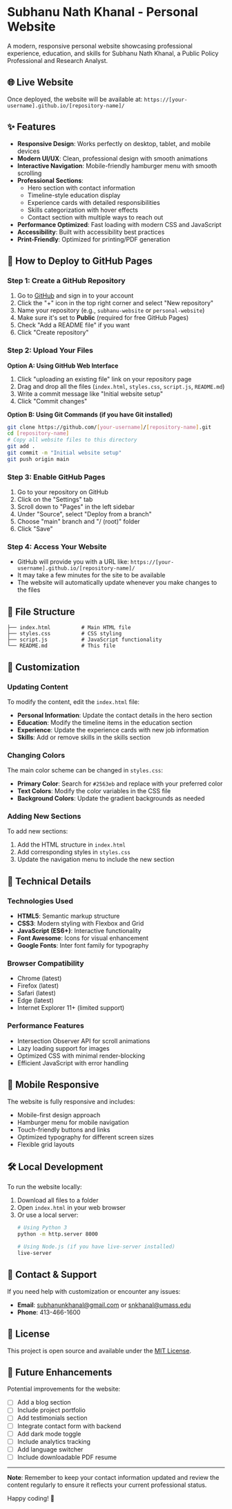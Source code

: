# Subhanu Nath Khanal - Personal Website

A modern, responsive personal website showcasing professional experience, education, and skills for Subhanu Nath Khanal, a Public Policy Professional and Research Analyst.

## 🌐 Live Website

Once deployed, the website will be available at: `https://[your-username].github.io/[repository-name]/`

## ✨ Features

- **Responsive Design**: Works perfectly on desktop, tablet, and mobile devices
- **Modern UI/UX**: Clean, professional design with smooth animations
- **Interactive Navigation**: Mobile-friendly hamburger menu with smooth scrolling
- **Professional Sections**: 
  - Hero section with contact information
  - Timeline-style education display
  - Experience cards with detailed responsibilities
  - Skills categorization with hover effects
  - Contact section with multiple ways to reach out
- **Performance Optimized**: Fast loading with modern CSS and JavaScript
- **Accessibility**: Built with accessibility best practices
- **Print-Friendly**: Optimized for printing/PDF generation

## 🚀 How to Deploy to GitHub Pages

### Step 1: Create a GitHub Repository

1. Go to [GitHub](https://github.com) and sign in to your account
2. Click the "+" icon in the top right corner and select "New repository"
3. Name your repository (e.g., `subhanu-website` or `personal-website`)
4. Make sure it's set to **Public** (required for free GitHub Pages)
5. Check "Add a README file" if you want
6. Click "Create repository"

### Step 2: Upload Your Files

**Option A: Using GitHub Web Interface**
1. Click "uploading an existing file" link on your repository page
2. Drag and drop all the files (`index.html`, `styles.css`, `script.js`, `README.md`)
3. Write a commit message like "Initial website setup"
4. Click "Commit changes"

**Option B: Using Git Commands (if you have Git installed)**
```bash
git clone https://github.com/[your-username]/[repository-name].git
cd [repository-name]
# Copy all website files to this directory
git add .
git commit -m "Initial website setup"
git push origin main
```

### Step 3: Enable GitHub Pages

1. Go to your repository on GitHub
2. Click on the "Settings" tab
3. Scroll down to "Pages" in the left sidebar
4. Under "Source", select "Deploy from a branch"
5. Choose "main" branch and "/ (root)" folder
6. Click "Save"

### Step 4: Access Your Website

- GitHub will provide you with a URL like: `https://[your-username].github.io/[repository-name]/`
- It may take a few minutes for the site to be available
- The website will automatically update whenever you make changes to the files

## 📁 File Structure

```
├── index.html          # Main HTML file
├── styles.css          # CSS styling
├── script.js           # JavaScript functionality
└── README.md           # This file
```

## 🎨 Customization

### Updating Content

To modify the content, edit the `index.html` file:

- **Personal Information**: Update the contact details in the hero section
- **Education**: Modify the timeline items in the education section
- **Experience**: Update the experience cards with new job information
- **Skills**: Add or remove skills in the skills section

### Changing Colors

The main color scheme can be changed in `styles.css`:

- **Primary Color**: Search for `#2563eb` and replace with your preferred color
- **Text Colors**: Modify the color variables in the CSS file
- **Background Colors**: Update the gradient backgrounds as needed

### Adding New Sections

To add new sections:

1. Add the HTML structure in `index.html`
2. Add corresponding styles in `styles.css`
3. Update the navigation menu to include the new section

## 🔧 Technical Details

### Technologies Used

- **HTML5**: Semantic markup structure
- **CSS3**: Modern styling with Flexbox and Grid
- **JavaScript (ES6+)**: Interactive functionality
- **Font Awesome**: Icons for visual enhancement
- **Google Fonts**: Inter font family for typography

### Browser Compatibility

- Chrome (latest)
- Firefox (latest)
- Safari (latest)
- Edge (latest)
- Internet Explorer 11+ (limited support)

### Performance Features

- Intersection Observer API for scroll animations
- Lazy loading support for images
- Optimized CSS with minimal render-blocking
- Efficient JavaScript with error handling

## 📱 Mobile Responsive

The website is fully responsive and includes:

- Mobile-first design approach
- Hamburger menu for mobile navigation
- Touch-friendly buttons and links
- Optimized typography for different screen sizes
- Flexible grid layouts

## 🛠️ Local Development

To run the website locally:

1. Download all files to a folder
2. Open `index.html` in your web browser
3. Or use a local server:
   ```bash
   # Using Python 3
   python -m http.server 8000
   
   # Using Node.js (if you have live-server installed)
   live-server
   ```

## 📧 Contact & Support

If you need help with customization or encounter any issues:

- **Email**: subhanunkhanal@gmail.com or snkhanal@umass.edu
- **Phone**: 413-466-1600

## 📄 License

This project is open source and available under the [MIT License](LICENSE).

## 🎯 Future Enhancements

Potential improvements for the website:

- [ ] Add a blog section
- [ ] Include project portfolio
- [ ] Add testimonials section
- [ ] Integrate contact form with backend
- [ ] Add dark mode toggle
- [ ] Include analytics tracking
- [ ] Add language switcher
- [ ] Include downloadable PDF resume

---

**Note**: Remember to keep your contact information updated and review the content regularly to ensure it reflects your current professional status.

Happy coding! 🚀 